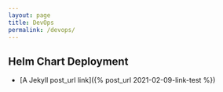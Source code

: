 ```yaml
---
layout: page
title: DevOps
permalink: /devops/
---
```


## Helm Chart Deployment
* [A Jekyll post_url link]({% post_url 2021-02-09-link-test %})